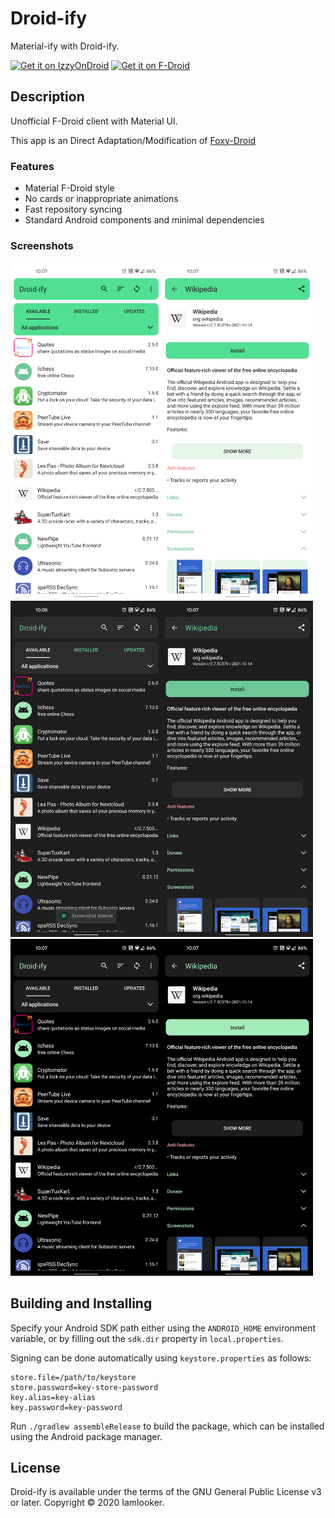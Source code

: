# Droid-ify

Material-ify with Droid-ify.

[![Get it on IzzyOnDroid](https://gitlab.com/IzzyOnDroid/repo/-/raw/master/assets/IzzyOnDroid.png)](https://android.izzysoft.de/repo/apk/com.looker.droidify)
[<img src="https://fdroid.gitlab.io/artwork/badge/get-it-on.png"
    alt="Get it on F-Droid"
    height="80">](https://f-droid.org/packages/com.looker.droidify)


## Description

Unofficial F-Droid client with Material UI.

This app is an Direct Adaptation/Modification
of [Foxy-Droid](https://github.com/kitsunyan/foxy-droid/)

### Features

* Material F-Droid style
* No cards or inappropriate animations
* Fast repository syncing
* Standard Android components and minimal dependencies

### Screenshots

<img src="metadata/en-US/images/phoneScreenshots/home-light.png" width="48%" /><img src="metadata/en-US/images/phoneScreenshots/app-light.png" width="48%" /><img src="metadata/en-US/images/phoneScreenshots/home-dark.png" width="48%" /><img src="metadata/en-US/images/phoneScreenshots/app-dark.png" width="48%" /><img src="metadata/en-US/images/phoneScreenshots/home-amoled.png" width="48%" /><img src="metadata/en-US/images/phoneScreenshots/app-amoled.png" width="48%" />

## Building and Installing

Specify your Android SDK path either using the `ANDROID_HOME` environment variable, or by filling
out the `sdk.dir`
property in `local.properties`.

Signing can be done automatically using `keystore.properties` as follows:

```properties
store.file=/path/to/keystore
store.password=key-store-password
key.alias=key-alias
key.password=key-password
```

Run `./gradlew assembleRelease` to build the package, which can be installed using the Android
package manager.

## License

Droid-ify is available under the terms of the GNU General Public License v3 or later. Copyright ©
2020 Iamlooker.
